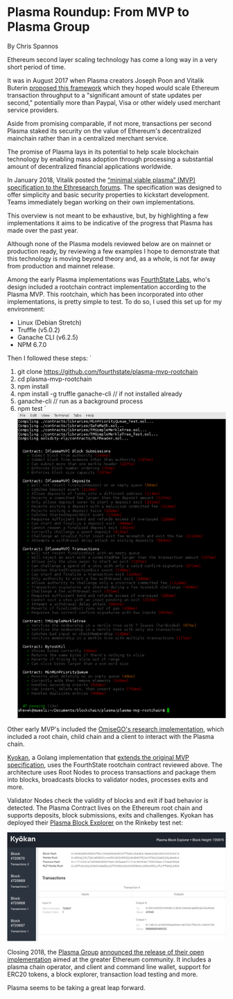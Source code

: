 # Plasma Roundup: From MVP to Plasma Group
By Chris Spannos

Ethereum second layer scaling technology has come a long way in a very short period of time.

It was in August 2017 when Plasma creators Joseph Poon and Vitalik Buterin [proposed this framework](https://plasma.io/plasma.pdf) which they hoped would scale Ethereum transaction throughput to a "significant amount of state updates per second," potentially more than Paypal, Visa or other widely used merchant service providers.

Aside from promising comparable, if not more, transactions per second Plasma staked its security on the value of Ethereum's decentralized mainchain rather than in a centralized merchant service.

The promise of Plasma lays in its potential to help scale blockchain technology by enabling mass adoption through processing a substantial amount of decentralized financial applications worldwide.

In January 2018, Vitalik posted the [“minimal viable plasma” (MVP) specification to the Ethresearch forums](https://ethresear.ch/t/minimal-viable-plasma/426). The specification was designed to offer simplicity and basic security properties to kickstart development. Teams immediately began working on their own implementations.

This overview is not meant to be exhaustive, but, by highlighting a few implementations it aims to be indicative of the progress that Plasma has made over the past year.

Although none of the Plasma models reviewed below are on mainnet or production ready, by reviewing a few examples I hope to demonstrate that this technology is moving beyond theory and, as a whole, is not far away from production and mainnet release.     

Among the early Plasma implementations was [FourthState Labs](https://github.com/FourthState/plasma-mvp-rootchain), who's design included a rootchain contract implementation according to the Plasma MVP. This rootchain, which has been incorporated into other implementations, is pretty simple to test. To do so, I used this set up for my environment:

* Linux (Debian Stretch)
* Truffle (v5.0.2)
* Ganache CLI (v6.2.5)
* NPM 6.7.0

Then I followed these steps:
`
1. git clone https://github.com/fourthstate/plasma-mvp-rootchain
2. cd plasma-mvp-rootchain
3. npm install
4. npm install -g truffle ganache-cli // if not installed already
5. ganache-cli // run as a background process
6. npm test
`
![FourthState tests](/images-for-article/Fourth-Estate/fourth-estate.png)

Other early MVP's included the [OmiseGO's research implementation](https://github.com/omisego/plasma-mvp), which included a root chain, child chain and a client to interact with the Plasma chain.

[Kyokan](https://github.com/kyokan/plasma), a Golang implementation that [extends the original MVP specification](https://kauri.io/article/7f9e1c04f3964016806becc33003bdf3/v4/minimum-viable-plasma-the-kyokan-implementation), uses the FourthState rootchain contract reviewed above. The architecture uses Root Nodes to process transactions and package them into blocks, broadcasts blocks to validator nodes, processes exits and more.

Validator Nodes check the validity of blocks and exit if bad behavior is detected. The Plasma Contract lives on the Ethereum root chain and supports deposits, block submissions, exits and challenges. Kyokan has deployed their [Plasma Block Explorer](https://explorer.kyokan.io/) on the Rinkeby test net:

![Kyokan Block Explorer](/images-for-article/Kyokan/kyokan-block-explorer.png)

Closing 2018, the [Plasma Group](https://plasma.group/) [announced the release of their open implementation](https://medium.com/plasma-group/plasma-spec-9d98d0f2fccf) aimed at the greater Ethereum community. It includes a plasma chain operator, and client and command line wallet, support for ERC20 tokens, a block explorer, transaction load testing and more.




Plasma seems to be taking a great leap forward.
